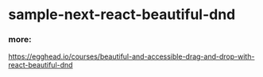 # sample-next-react-beautiful-dnd

### more:

https://egghead.io/courses/beautiful-and-accessible-drag-and-drop-with-react-beautiful-dnd
